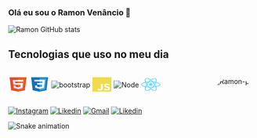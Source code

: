 ### Olá eu sou o Ramon Venâncio 👋
 
 ![Ramon GitHub stats](https://github-readme-stats.vercel.app/api?username=RamonVenancio&show_icons=true&theme=tokyonight)
 
 
 ## Tecnologias que uso no meu dia
 
 <div style="display: inline_block"><br>
  <img align="center" alt="HTML" height="30" width="40" src="https://raw.githubusercontent.com/devicons/devicon/master/icons/html5/html5-original.svg">
  <img align="center" alt="CSS" height="30" width="40" src="https://raw.githubusercontent.com/devicons/devicon/master/icons/css3/css3-original.svg">
  <img align="center" alt="bootstrap" height="30" width="30" src="https://avatars.githubusercontent.com/u/2918581?s=280&v=4">
  <img align="center" alt="Js" height="30" width="40" src="https://raw.githubusercontent.com/devicons/devicon/master/icons/javascript/javascript-plain.svg">
  <img align="center" alt="Node" height="40" width="40" src="https://www.freepnglogos.com/uploads/javascript-png/javascript-nodejs-logo-27.png">
  <img align="center" alt=-React" height="30" width="40" src="https://raw.githubusercontent.com/devicons/devicon/master/icons/react/react-original.svg">
  <img align="right" alt="Ramon-pic" height="150" style="border-radius:50px;" src="">
</div>
  
  ## 
 
 [![Instagram](https://img.shields.io/badge/Instagram-E4405F?style=for-the-badge&logo=instagram&logoColor=white)](https://www.instagram.com/r4monv/)
 [![Likedin](https://img.shields.io/badge/LinkedIn-0077B5?style=for-the-badge&logo=linkedin&logoColor=white)](https://www.linkedin.com/in/ramon-ven%C3%A2ncio-5b18b7121/)
 [![Gmail](https://img.shields.io/badge/Gmail-D14836?style=for-the-badge&logo=gmail&logoColor=white)]()
 [![Likedin](https://img.shields.io/badge/LinkedIn-0077B5?style=for-the-badge&logo=linkedin&logoColor=white)](https://www.linkedin.com/in/ramon-ven%C3%A2ncio-5b18b7121/)
 
                                                                                    
 ![Snake animation](https://github.com/RamonVenancio)
 

